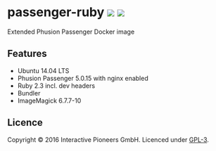 # passenger-ruby [![](https://img.shields.io/badge/licence-GPL-bd0000.svg)](https://github.com/interactive-pioneers/passenger-ruby/blob/master/LICENSE) [![](https://imagelayers.io/badge/ipioneers/passenger-ruby:latest.svg)](https://imagelayers.io/?images=ipioneers/passenger-ruby:latest 'Get your own badge on imagelayers.io')

Extended Phusion Passenger Docker image

## Features

- Ubuntu 14.04 LTS
- Phusion Passenger 5.0.15 with nginx enabled
- Ruby 2.3 incl. dev headers
- Bundler
- ImageMagick 6.7.7-10

## Licence

Copyright © 2016 Interactive Pioneers GmbH. Licenced under [GPL-3](LICENSE).
